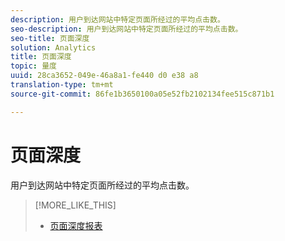 ```yaml
---
description: 用户到达网站中特定页面所经过的平均点击数。
seo-description: 用户到达网站中特定页面所经过的平均点击数。
seo-title: 页面深度
solution: Analytics
title: 页面深度
topic: 量度
uuid: 28ca3652-049e-46a8a1-fe440 d0 e38 a8
translation-type: tm+mt
source-git-commit: 86fe1b3650100a05e52fb2102134fee515c871b1

---
```



# 页面深度

用户到达网站中特定页面所经过的平均点击数。

>[!MORE_LIKE_THIS]
>
>* [页面深度报表](/help/components/c-variables/dimensionslist/reports-page-depth.md)

